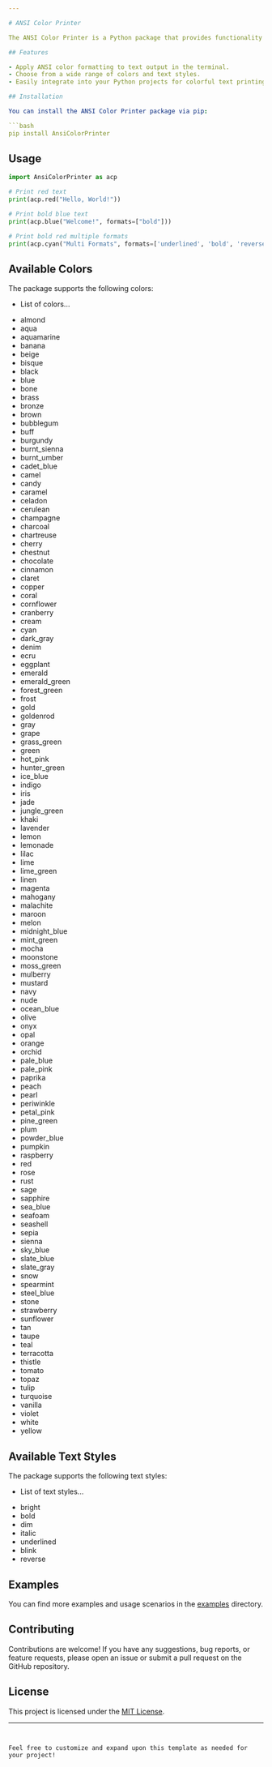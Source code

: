 ```yaml
---

# ANSI Color Printer

The ANSI Color Printer is a Python package that provides functionality to print text with ANSI color formatting in the terminal. It allows you to apply various colors and text styles to your text output, enhancing readability and visual appeal.

## Features

- Apply ANSI color formatting to text output in the terminal.
- Choose from a wide range of colors and text styles.
- Easily integrate into your Python projects for colorful text printing.

## Installation

You can install the ANSI Color Printer package via pip:

```bash
pip install AnsiColorPrinter
```

## Usage

```python
import AnsiColorPrinter as acp

# Print red text
print(acp.red("Hello, World!"))

# Print bold blue text
print(acp.blue("Welcome!", formats=["bold"]))

# Print bold red multiple formats
print(acp.cyan("Multi Formats", formats=['underlined', 'bold', 'reverse']))                                            
```

## Available Colors

The package supports the following colors:

- List of colors...

* almond
* aqua
* aquamarine
* banana
* beige
* bisque
* black
* blue
* bone
* brass
* bronze
* brown
* bubblegum
* buff
* burgundy
* burnt_sienna
* burnt_umber
* cadet_blue
* camel
* candy
* caramel
* celadon
* cerulean
* champagne
* charcoal
* chartreuse
* cherry
* chestnut
* chocolate
* cinnamon
* claret
* copper
* coral
* cornflower
* cranberry
* cream
* cyan
* dark_gray
* denim
* ecru
* eggplant
* emerald
* emerald_green
* forest_green
* frost
* gold
* goldenrod
* gray
* grape
* grass_green
* green
* hot_pink
* hunter_green
* ice_blue
* indigo
* iris
* jade
* jungle_green
* khaki
* lavender
* lemon
* lemonade
* lilac
* lime
* lime_green
* linen
* magenta
* mahogany
* malachite
* maroon
* melon
* midnight_blue
* mint_green
* mocha
* moonstone
* moss_green
* mulberry
* mustard
* navy
* nude
* ocean_blue
* olive
* onyx
* opal
* orange
* orchid
* pale_blue
* pale_pink
* paprika
* peach
* pearl
* periwinkle
* petal_pink
* pine_green
* plum
* powder_blue
* pumpkin
* raspberry
* red
* rose
* rust
* sage
* sapphire
* sea_blue
* seafoam
* seashell
* sepia
* sienna
* sky_blue
* slate_blue
* slate_gray
* snow
* spearmint
* steel_blue
* stone
* strawberry
* sunflower
* tan
* taupe
* teal
* terracotta
* thistle
* tomato
* topaz
* tulip
* turquoise
* vanilla
* violet
* white
* yellow
                                            
## Available Text Styles

The package supports the following text styles:

- List of text styles...
* bright 
* bold 
* dim 
* italic 
* underlined 
* blink 
* reverse
                                            
## Examples

You can find more examples and usage scenarios in the [examples](examples) directory.

## Contributing

Contributions are welcome! If you have any suggestions, bug reports, or feature requests, please open an issue or submit a pull request on the GitHub repository.

## License

This project is licensed under the [MIT License](LICENSE).

---
```


Feel free to customize and expand upon this template as needed for your project!
